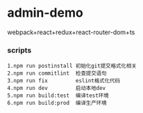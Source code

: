 # admin-demo

webpack+react+redux+react-router-dom+ts

### scripts

```
1.npm run postinstall 初始化git提交格式化相关
2.npm run commitlint  检查提交语句
3.npm run fix         eslint格式化代码
4.npm run dev         启动本地dev
5.npm run build:test  编译test环境
6.npm run build:prod  编译生产环境
```
